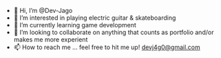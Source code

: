 - 👋 Hi, I’m @Dev-Jago
- 👀 I’m interested in playing electric guitar & skateboarding
- 🌱 I’m currently learning game development
- 💞️ I’m looking to collaborate on anything that counts as portfolio and/or makes me more experient
- 📫 How to reach me ... feel free to hit me up! devj4g0@gmail.com

<!---
Dev-Jago/Dev-Jago is a ✨ special ✨ repository because its `README.md` (this file) appears on your GitHub profile.
You can click the Preview link to take a look at your changes.
--->
